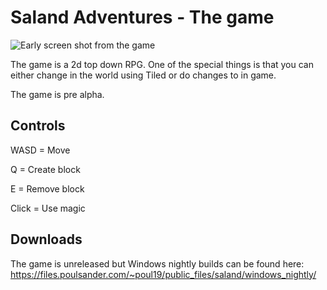 # Saland Adventures - The game


![Early screen shot from the game](https://files.poulsander.com/~poul19/public_files/saland_2019-04-10_21-03-21.png)

The game is a 2d top down RPG. One of the special things is that you can either change in the world using Tiled or do changes to in game.

The game is pre alpha.


## Controls
WASD = Move

Q = Create block

E = Remove block

Click = Use magic

## Downloads
The game is unreleased but Windows nightly builds can be found here:
https://files.poulsander.com/~poul19/public_files/saland/windows_nightly/ 
